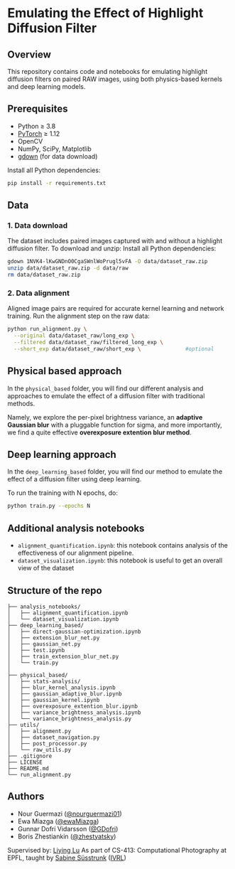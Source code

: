 # Emulating the Effect of Highlight Diffusion Filter

## Overview

This repository contains code and notebooks for emulating highlight diffusion filters on paired RAW images, using both physics-based kernels and deep learning models.

## Prerequisites

- Python ≥ 3.8
- [PyTorch](https://pytorch.org/) ≥ 1.12
- OpenCV
- NumPy, SciPy, Matplotlib
- [gdown](https://github.com/wkentaro/gdown) (for data download)

Install all Python dependencies:
```bash
pip install -r requirements.txt
```

## Data 

### 1. Data download

The dataset includes paired images captured with and without a highlight diffusion filter. To download and unzip:
Install all Python dependencies:

```bash
gdown 1NVK4-lKwGNDnO0CgaSWnlWoPrugl5vFA -O data/dataset_raw.zip
unzip data/dataset_raw.zip -d data/raw
rm data/dataset_raw.zip
```
### 2. Data alignment

Aligned image pairs are required for accurate kernel learning and network training. Run the alignment step on the raw data:

```bash
python run_alignment.py \
  --original data/dataset_raw/long_exp \
  --filtered data/dataset_raw/filtered_long_exp \
  --short_exp data/dataset_raw/short_exp \              #optional
```

## Physical based approach

In the `physical_based` folder, you will find our different analysis and approaches to emulate the effect of a diffusion filter with traditional methods.

Namely, we explore the per-pixel brightness variance, an **adaptive Gaussian blur** with a pluggable function for sigma, and more importantly, we find a quite effective **overexposure extention blur method**.


## Deep learning  approach
In the `deep_learning_based` folder, you will find our method to emulate the effect of a diffusion filter using deep learning.

To run the training with N epochs, do:
```bash
python train.py --epochs N
```

## Additional analysis notebooks
- `alignment_quantification.ipynb`: this notebook contains analysis of the effectiveness of our alignment pipeline.
- `dataset_visualization.ipynb`: this notebook is useful to get an overall view of the dataset


## Structure of the repo
```
├── analysis_notebooks/
│   ├── alignment_quantification.ipynb
│   └── dataset_visualization.ipynb
├── deep_learning_based/
│   ├── direct-gaussian-optimization.ipynb
│   ├── extension_blur_net.py
│   ├── gaussian_net.py
│   ├── test.ipynb
│   ├── train_extension_blur_net.py
│   └── train.py
│   
├── physical_based/
│   ├── stats-analysis/
│   ├── blur_kernel_analysis.ipynb
│   ├── gaussian_adaptive_blur.ipynb
│   ├── gaussian_kernel.ipynb
│   ├── overexposure_extention_blur.ipynb
│   ├── variance_brightness_analysis.ipynb
│   └── variance_brightness_analysis.py
├── utils/
│   ├── alignment.py
│   ├── dataset_navigation.py
│   ├── post_processor.py
│   └── raw_utils.py
├── .gitignore
├── LICENSE
├── README.md
└── run_alignment.py
```

## Authors
- Nour Guermazi ([@nourguermazi01](https://github.com/nourguermazi01))  
- Ewa Miazga ([@ewaMiazga](https://github.com/ewaMiazga))  
- Gunnar Dofri Vidarsson ([@GDofri](https://github.com/GDofri))  
- Boris Zhestiankin ([@zhestyatsky](https://github.com/zhestyatsky))  

Supervised by: [Liying Lu](https://people.epfl.ch/liying.lu) 
As part of CS-413: Computational Photography at EPFL, taught by [Sabine Süsstrunk](https://people.epfl.ch/sabine.susstrunk) ([IVRL](https://www.epfl.ch/labs/ivrl/))

